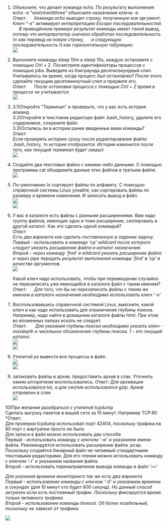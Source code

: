 1) Объясните, что делает команда echo. По результату выполнения echo -e "one\ntwo\tthree" объясните назначение ключа -e.  
   *Ответ:  
   Команда echo выводит строку, полученную как аргумент. Ключ "-e" активирует интерпретацию Escape последовательностей.   
   В приведённом примере результат команды имеет такой вывод, потому что интерпретатор сначала обработал последовательность \n как перевод на новую строку,  
   и следующую последовательность \t как горизонтальную табуляцию.*    
   ![](https://github.com/TymoshenkoIgor/NOC-School/blob/main/screen/hw10_12_2021/Screenshot%20from%202021-12-11%2014-36-38.png)  
   
2) Выполните команды sleep 10m и sleep 10s, каждую остановите с помощью Ctrl + Z. Посмотрите идентификаторы процессов с помощью jobs. Выведите из бэкграунда десятисекундный слип.  
   Учитывалось ли время, когда процесс был остановлен? После этого сделайте текущим десятиминутный слип и прервите его.  
   *Ответ:  
   После остановки процесса с помощью Ctrl + Z время в процессе не учитывается.*    
   ![](https://github.com/TymoshenkoIgor/NOC-School/blob/main/screen/hw10_12_2021/Screenshot%20from%202021-12-11%2016-21-26.png)  

3)  
   3.1)Откройте "Терминал" и проверьте, что у вас есть история команд.  
   3.2)Откройте в текстовом редакторе файл .bash_history, удалите его содержимое, сохраните файл.  
   3.3)Остались ли в истории ранее введенные вами команды?  
   *Ответ:  
   Если проверять историю сразу после редактирования файла .bash_history, то история отобразится. История изменится после того, как текущий терминал будет закрыт.*  
   ![](https://github.com/TymoshenkoIgor/NOC-School/blob/main/screen/hw10_12_2021/Screenshot%20from%202021-12-11%2016-37-05.png)  

4) Создайте два текстовых файла с какими-либо данными. С помощью программы cat объедините данные этих файлов в третьем файле.  
   ![](https://github.com/TymoshenkoIgor/NOC-School/blob/main/screen/hw10_12_2021/Screenshot%20from%202021-12-11%2023-17-12.png)  
   
5) По-умолчанию ls сортирует файлы по алфавиту. С помощью справочной системы Linux узнайте, как сортировать файлы по размеру и времени изменения. И записать вывод в файл.  
   ![](https://github.com/TymoshenkoIgor/NOC-School/blob/main/screen/hw10_12_2021/Screenshot%20from%202021-12-11%2021-25-35.png)  
   ![](https://github.com/TymoshenkoIgor/NOC-School/blob/main/screen/hw10_12_2021/Screenshot%20from%202021-12-11%2022-55-05.png)  
   
6) У вас в каталоге есть файлы с разными расширениями. Вам надо группу файлов, имеющих одно и тоже расширение, скопировать в другой каталог. Как это сделать одной командой?  
   *Ответ:  
   Есть два варианта как сделать поставленную в задании задачу.  
   Первый - использовать в команде 'cp' wildcard после которого следует указать расширение файла и каталог назначения.  
   Второй - через команду 'find' и wildcard указать расширение файла и через pipe передать результат выполнения команды 'find' в 'cp' в качестве аргументов.*  
   ![](https://github.com/TymoshenkoIgor/NOC-School/blob/main/screen/hw10_12_2021/Screenshot%20from%202021-12-12%2000-13-29.png)  
   
   Какой ключ надо использовать, чтобы при перемещении случайно не перезаписать уже имеющийся в каталоге файл с таким именем?  
   *Ответ:  
   Для того, что бы не перезаписать файлы с таким же именем в каталоге назначения необходимо использовать ключ '-n'*  

7) Воспользовавшись справочной системой Linux, выясните, какой ключ и как надо использовать для ограничения глубины поиска. Например, надо найти в домашнем каталоге файлы html.
   При этом во вложенных папках искать не следует.  
   *Ответ:  
    Для указания глубины поиска необходимо указать ключ -maxdepth и чисельное обозначение глубины поиска. 1 - это текущий каталог.*  
    ![](https://github.com/TymoshenkoIgor/NOC-School/blob/main/screen/hw10_12_2021/Screenshot%20from%202021-12-12%2001-02-54.png)  
    ![](https://github.com/TymoshenkoIgor/NOC-School/blob/main/screen/hw10_12_2021/Screenshot%20from%202021-12-12%2001-04-24.png)  
    
8) Утилитой ps вывести все процессы в файл.  
   ![](https://github.com/TymoshenkoIgor/NOC-School/blob/main/screen/hw10_12_2021/Screenshot%20from%202021-12-12%2001-50-57.png)  
   ![](https://github.com/TymoshenkoIgor/NOC-School/blob/main/screen/hw10_12_2021/Screenshot%20from%202021-12-12%2001-50-27.png)  
   
9) запаковать файлы в архив. предоставить архив в слак. Уточнить каким алгоритмом воспользовались.
   *Ответ:
    Для архивации использовался tar, а для сжатия использовался gzip. Архив отправлен в слак*  
    ![](https://github.com/TymoshenkoIgor/NOC-School/blob/main/screen/hw10_12_2021/Screenshot%20from%202021-12-12%2002-15-52.png)  
    
10)При желании разобраться с утилитой tcpdump  
   Сделать выгрзку пакетов в вашей сети за 10 минут. Например TCP:80  
  *Ответ:  
   Для проверки tcpdump использовал порт 42404, поскольку трафика на 80 порт с виртуалки просто не было  
   Для записи в файл можно использовать два способа  
   Первый - использовать команду с ключом '-w' и указанием имени файла. Рекомендуется использовать расширение файла .pcap. Поскольку создаётся бинарный файл не      читаемый стандартными текстовыми редакторами. Для его чтения можно использовать команду с ключом '-r' и указанием названия файла.  
   Второй - использовать перенаправление вывода команды в файл '>>'  
  
  *Для указания времени мониторинга так же есть два варианта  
   Первый - использование команды с ключом '-G' и указанием времени в секундах (для 10 минут єто будет 600 секунд). Но данный способ актуален если есть              постоянный трафик. Поскольку фиксируется время только активного трафика.  
   Второй - использование команды timeout. Об более юзабельный, поскольку не зависит от трафика.*  
  
   ![](https://github.com/TymoshenkoIgor/NOC-School/blob/main/screen/hw10_12_2021/Screenshot%20from%202021-12-12%2003-38-36.png) 
